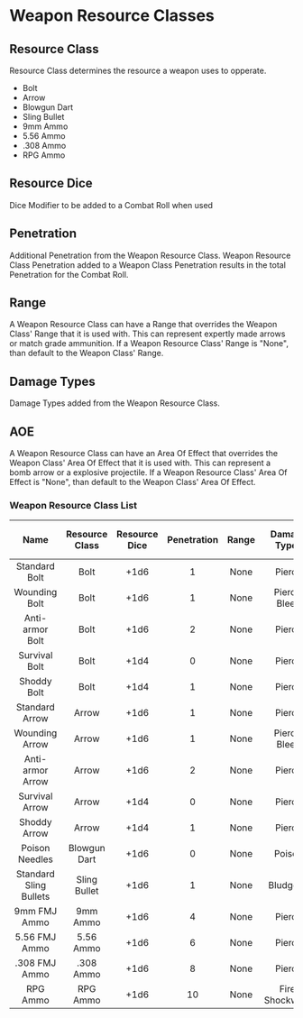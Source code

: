 # Weapon Resource Classes

## Resource Class

Resource Class determines the resource a weapon uses to opperate.

- Bolt
- Arrow
- Blowgun Dart
- Sling Bullet
- 9mm Ammo
- 5.56 Ammo
- .308 Ammo
- RPG Ammo

## Resource Dice

Dice Modifier to be added to a Combat Roll when used

## Penetration

Additional Penetration from the Weapon Resource Class. Weapon Resource Class Penetration added to a Weapon Class Penetration results in the total Penetration for the Combat Roll.

## Range

A Weapon Resource Class can have a Range that overrides the Weapon Class' Range that it is used with. This can represent expertly made arrows or match grade ammunition. If a Weapon Resource Class' Range is "None", than default to the Weapon Class' Range.

## Damage Types

Damage Types added from the Weapon Resource Class.

## AOE

A Weapon Resource Class can have an Area Of Effect that overrides the Weapon Class' Area Of Effect that it is used with. This can represent a bomb arrow or a explosive projectile. If a Weapon Resource Class' Area Of Effect is "None", than default to the Weapon Class' Area Of Effect.

### Weapon Resource Class List

|          Name          | Resource Class | Resource Dice | Penetration | Range | Damage<br />Types | Area Of<br />Effect |
| :--------------------: | :------------: | :-----------: | :---------: | :---: | :---------------: | :-----------------: |
|     Standard Bolt     |      Bolt      |     +1d6     |      1      | None |      Pierce      |        None        |
|     Wounding Bolt     |      Bolt      |     +1d6     |      1      | None |   Pierce, Bleed   |        None        |
|    Anti-armor Bolt    |      Bolt      |     +1d6     |      2      | None |      Pierce      |        None        |
|     Survival Bolt     |      Bolt      |     +1d4     |      0      | None |      Pierce      |        None        |
|      Shoddy Bolt      |      Bolt      |     +1d4     |      1      | None |      Pierce      |        None        |
|     Standard Arrow     |     Arrow     |     +1d6     |      1      | None |      Pierce      |        None        |
|     Wounding Arrow     |     Arrow     |     +1d6     |      1      | None |   Pierce, Bleed   |        None        |
|    Anti-armor Arrow    |     Arrow     |     +1d6     |      2      | None |      Pierce      |        None        |
|     Survival Arrow     |     Arrow     |     +1d4     |      0      | None |      Pierce      |        None        |
|      Shoddy Arrow      |     Arrow     |     +1d4     |      1      | None |      Pierce      |        None        |
|     Poison Needles     |  Blowgun Dart  |     +1d6     |      0      | None |      Poison      |        None        |
| Standard Sling Bullets |  Sling Bullet  |     +1d6     |      1      | None |     Bludgeon     |        None        |
|      9mm FMJ Ammo      |    9mm Ammo    |     +1d6     |      4      | None |      Pierce      |        None        |
|     5.56 FMJ Ammo     |   5.56 Ammo   |     +1d6     |      6      | None |      Pierce      |        None        |
|     .308 FMJ Ammo     |   .308 Ammo   |     +1d6     |      8      | None |      Pierce      |        None        |
|        RPG Ammo        |    RPG Ammo    |     +1d6     |     10     | None |  Fire, Shockwave  |    30 ft Sphere    |
